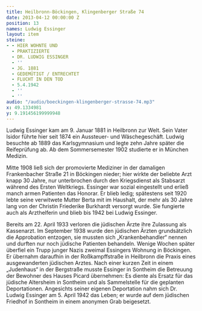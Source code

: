 ```yaml
---
title: Heilbronn-Böckingen, Klingenberger Straße 74
date: 2013-04-12 00:00:00 Z
position: 13
names: Ludwig Essinger
layout: item
steine:
- - HIER WOHNTE UND
  - PRAKTIZIERTE
  - DR. LUDWIG ESSINGER
  - ''
  - JG. 1881
  - GEDEMÜTIGT / ENTRECHTET
  - FLUCHT IN DEN TOD
  - 5.4.1942
  - ''
  - ''
audio: "/audio/boeckingen-klingenberger-strasse-74.mp3"
x: 49.1334981
y: 9.191456199999948
---
```


Ludwig Essinger kam am 9. Januar 1881 in Heilbronn zur Welt. Sein Vater Isidor führte hier seit 1874 ein Aussteuer- und Wäschegeschäft. Ludwig besuchte ab 1889 das Karlsgymnasium und legte zehn Jahre später die Reifeprüfung ab. Ab dem Sommersemester 1902 studierte er in München Medizin.

Mitte 1908 ließ sich der promovierte Mediziner in der damaligen Frankenbacher Straße 21 in Böckingen nieder; hier wirkte der beliebte Arzt knapp 30 Jahre, nur unterbrochen durch den Kriegsdienst als Stabsarzt während des Ersten Weltkriegs. Essinger war sozial eingestellt und erließ manch armen Patienten das Honorar. Er blieb ledig; spätestens seit 1920 lebte seine verwitwete Mutter Berta mit im Haushalt, der mehr als 30 Jahre lang von der Christin Friederike Burkhardt versorgt wurde. Sie fungierte auch als Arzthelferin und blieb bis 1942 bei Ludwig Essinger.

Bereits am 22. April 1933 verloren die jüdischen Ärzte ihre Zulassung als Kassenarzt. Im September 1938 wurde den jüdischen Ärzten grundsätzlich die Approbation entzogen, sie mussten sich „Krankenbehandler“ nennen und durften nur noch jüdische Patienten behandeln. Wenige Wochen später überfiel ein Trupp junger Nazis zweimal Essingers Wohnung in Böckingen. Er übernahm daraufhin in der Roßkampffstraße in Heilbronn die Praxis eines ausgewanderten jüdischen Arztes. Nach einer kurzen Zeit in einem „Judenhaus“ in der Bergstraße musste Essinger in Sontheim die Betreuung der Bewohner des Hauses Picard übernehmen: Es diente als Ersatz für das jüdische Altersheim in Sontheim und als Sammelstelle für die geplanten Deportationen. Angesichts seiner eigenen Deportation nahm sich Dr. Ludwig Essinger am 5. April 1942 das Leben; er wurde auf dem jüdischen Friedhof in Sontheim in einem anonymen Grab beigesetzt.